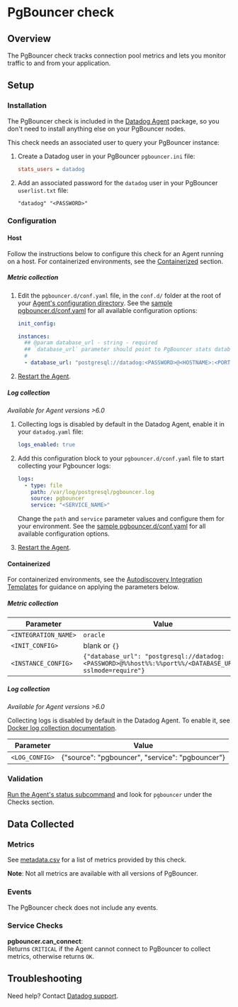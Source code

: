 # PgBouncer check

## Overview

The PgBouncer check tracks connection pool metrics and lets you monitor traffic to and from your application.

## Setup

### Installation

The PgBouncer check is included in the [Datadog Agent][1] package, so you don't need to install anything else on your PgBouncer nodes.

This check needs an associated user to query your PgBouncer instance:

1. Create a Datadog user in your PgBouncer `pgbouncer.ini` file:

   ```ini
   stats_users = datadog
   ```

2. Add an associated password for the `datadog` user in your PgBouncer `userlist.txt` file:

   ```text
   "datadog" "<PASSWORD>"
   ```

### Configuration

#### Host

Follow the instructions below to configure this check for an Agent running on a host. For containerized environments, see the [Containerized](#containerized) section.

##### Metric collection

1. Edit the `pgbouncer.d/conf.yaml` file, in the `conf.d/` folder at the root of your [Agent's configuration directory][2]. See the [sample pgbouncer.d/conf.yaml][3] for all available configuration options:

   ```yaml
   init_config:

   instances:
     ## @param database_url - string - required
     ## `database_url` parameter should point to PgBouncer stats database url
     #
     - database_url: "postgresql://datadog:<PASSWORD>@<HOSTNAME>:<PORT>/<DATABASE_URL>?sslmode=require"
   ```

2. [Restart the Agent][4].

##### Log collection

_Available for Agent versions >6.0_

1. Collecting logs is disabled by default in the Datadog Agent, enable it in your `datadog.yaml` file:

   ```yaml
   logs_enabled: true
   ```

2. Add this configuration block to your `pgbouncer.d/conf.yaml` file to start collecting your Pgbouncer logs:

   ```yaml
   logs:
     - type: file
       path: /var/log/postgresql/pgbouncer.log
       source: pgbouncer
       service: "<SERVICE_NAME>"
   ```

    Change the `path` and `service` parameter values and configure them for your environment. See the [sample pgbouncer.d/conf.yaml][3] for all available configuration options.

3. [Restart the Agent][5].

#### Containerized

For containerized environments, see the [Autodiscovery Integration Templates][6] for guidance on applying the parameters below.

##### Metric collection

| Parameter            | Value                                                                                                  |
| -------------------- | ------------------------------------------------------------------------------------------------------ |
| `<INTEGRATION_NAME>` | `oracle`                                                                                               |
| `<INIT_CONFIG>`      | blank or `{}`                                                                                          |
| `<INSTANCE_CONFIG>`  | `{"database_url": "postgresql://datadog:<PASSWORD>@%%host%%:%%port%%/<DATABASE_URL>?sslmode=require"}` |

##### Log collection

_Available for Agent versions >6.0_

Collecting logs is disabled by default in the Datadog Agent. To enable it, see [Docker log collection documentation][7].

| Parameter      | Value                                           |
| -------------- | ----------------------------------------------- |
| `<LOG_CONFIG>` | {"source": "pgbouncer", "service": "pgbouncer"} |

### Validation

[Run the Agent's status subcommand][5] and look for `pgbouncer` under the Checks section.

## Data Collected

### Metrics

See [metadata.csv][8] for a list of metrics provided by this check.

**Note**: Not all metrics are available with all versions of PgBouncer.

### Events

The PgBouncer check does not include any events.

### Service Checks

**pgbouncer.can_connect**:<br>
Returns `CRITICAL` if the Agent cannot connect to PgBouncer to collect metrics, otherwise returns `OK`.

## Troubleshooting

Need help? Contact [Datadog support][9].

[1]: https://app.datadoghq.com/account/settings#agent
[2]: https://docs.datadoghq.com/agent/guide/agent-configuration-files/#agent-configuration-directory
[3]: https://github.com/DataDog/integrations-core/blob/master/pgbouncer/datadog_checks/pgbouncer/data/conf.yaml.example
[4]: https://docs.datadoghq.com/agent/guide/agent-commands/#start-stop-and-restart-the-agent
[5]: https://docs.datadoghq.com/agent/guide/agent-commands/#agent-status-and-information
[6]: https://docs.datadoghq.com/agent/kubernetes/integrations/
[7]: https://docs.datadoghq.com/agent/kubernetes/log/
[8]: https://github.com/DataDog/integrations-core/blob/master/pgbouncer/metadata.csv
[9]: https://docs.datadoghq.com/help
